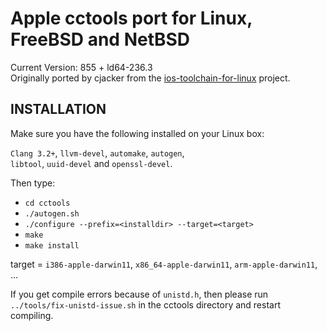 # Apple cctools port for Linux, FreeBSD and NetBSD #

Current Version: 855 + ld64-236.3  
Originally ported by cjacker from the [ios-toolchain-for-linux](https://code.google.com/p/ios-toolchain-based-on-clang-for-linux/) project.

## INSTALLATION ##

Make sure you have the following installed on your Linux box:

`Clang 3.2+`, `llvm-devel`, `automake`, `autogen`,  
`libtool`, `uuid-devel` and `openssl-devel`.

Then type:

* `cd cctools`
* `./autogen.sh`
* `./configure --prefix=<installdir> --target=<target>`
* `make`
* `make install`

target = `i386-apple-darwin11`, `x86_64-apple-darwin11`, `arm-apple-darwin11`, ...

If you get compile errors because of `unistd.h`, then please run  
`../tools/fix-unistd-issue.sh` in the cctools directory and restart compiling.
